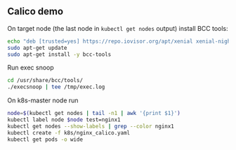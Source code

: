 Calico demo
-----------

On target node (the last node in `kubectl get nodes` output) install BCC tools:

```bash
echo "deb [trusted=yes] https://repo.iovisor.org/apt/xenial xenial-nightly main" | sudo tee /etc/apt/sources.list.d/iovisor.list
sudo apt-get update
sudo apt-get install -y bcc-tools
```

Run exec snoop

```bash
cd /usr/share/bcc/tools/
./execsnoop | tee /tmp/exec.log
```

On k8s-master node run

```bash
node=$(kubectl get nodes | tail -n1 | awk '{print $1}')
kubectl label node $node test=nginx1
kubectl get nodes --show-labels | grep --color nginx1
kubectl create -f k8s/nginx_calico.yaml
kubectl get pods -o wide
```
